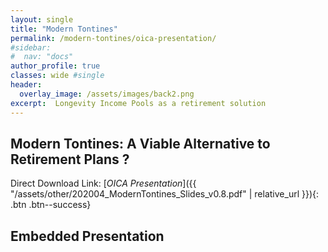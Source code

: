```yaml
---
layout: single
title: "Modern Tontines"
permalink: /modern-tontines/oica-presentation/
#sidebar:
#  nav: "docs"
author_profile: true
classes: wide #single
header:
  overlay_image: /assets/images/back2.png
excerpt:  Longevity Income Pools as a retirement solution
---
```


## Modern Tontines: A Viable Alternative to Retirement Plans ?

Direct Download Link: [*OICA Presentation*]({{ "/assets/other/202004_ModernTontines_Slides_v0.8.pdf" | relative_url }}){: .btn .btn--success}

## Embedded Presentation

<object data="/assets/other/202004_ModernTontines_Slides_v0.8.pdf" width="1000" height="1000" type='application/pdf'/></object>

